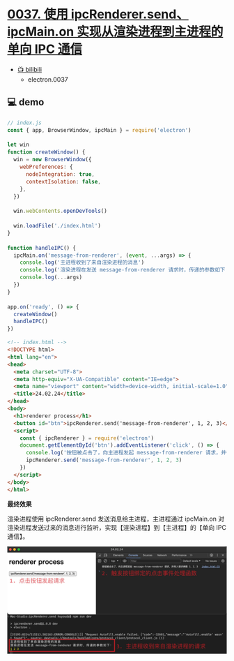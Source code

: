 # [0037. 使用 ipcRenderer.send、ipcMain.on 实现从渲染进程到主进程的单向 IPC 通信](https://github.com/Tdahuyou/electron/tree/main/0037.%20%E4%BD%BF%E7%94%A8%20ipcRenderer.send%E3%80%81ipcMain.on%20%E5%AE%9E%E7%8E%B0%E4%BB%8E%E6%B8%B2%E6%9F%93%E8%BF%9B%E7%A8%8B%E5%88%B0%E4%B8%BB%E8%BF%9B%E7%A8%8B%E7%9A%84%E5%8D%95%E5%90%91%20IPC%20%E9%80%9A%E4%BF%A1)

- [📺 bilibili](https://www.bilibili.com/video/BV1544219774)
  - electron.0037

## 💻 demo

```js
// index.js
const { app, BrowserWindow, ipcMain } = require('electron')

let win
function createWindow() {
  win = new BrowserWindow({
    webPreferences: {
      nodeIntegration: true,
      contextIsolation: false,
    },
  })

  win.webContents.openDevTools()

  win.loadFile('./index.html')
}

function handleIPC() {
  ipcMain.on('message-from-renderer', (event, ...args) => {
    console.log('主进程收到了来自渲染进程的消息')
    console.log('渲染进程在发送 message-from-renderer 请求时，传递的参数如下：')
    console.log(...args)
  })
}

app.on('ready', () => {
  createWindow()
  handleIPC()
})
```

```html
<!-- index.html -->
<!DOCTYPE html>
<html lang="en">
<head>
  <meta charset="UTF-8">
  <meta http-equiv="X-UA-Compatible" content="IE=edge">
  <meta name="viewport" content="width=device-width, initial-scale=1.0">
  <title>24.02.24</title>
</head>
<body>
  <h1>renderer process</h1>
  <button id="btn">ipcRenderer.send('message-from-renderer', 1, 2, 3)</button>
  <script>
    const { ipcRenderer } = require('electron')
    document.getElementById('btn').addEventListener('click', () => {
      console.log('按钮被点击了，向主进程发起 message-from-renderer 请求，并传入请求参数 1、2、3')
      ipcRenderer.send('message-from-renderer', 1, 2, 3)
    })
  </script>
</body>
</html>
```

**最终效果**

渲染进程使用 ipcRenderer.send 发送消息给主进程，主进程通过 ipcMain.on 对渲染进程发送过来的消息进行监听，实现【渲染进程】到【主进程】的【单向 IPC 通信】。

![](md-imgs/2024-10-05-19-52-58.png)